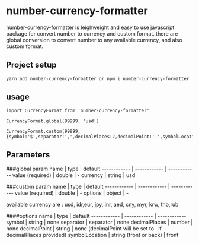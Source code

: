 # number-currency-formatter
number-currency-formatter is leighweight and easy to use javascript package for convert number to currency and custom format.
there are global conversion to convert number to any available currency, and also custom format.

## Project setup
```
yarn add number-currency-formatter or npm i number-currency-formatter
```
## usage
````
import CurrencyFormat from 'number-currency-formatter'

CurrencyFormat.global(99999, 'usd')

CurrencyFormat.custom(99999,{symbol:'$',separator:',',decimalPlaces:2,decimalPoint:'.',symbolLocation:'front'})

````

## Parameters
###global
param name | type | default
------------ | ------------ | ------------
value (required) | double | -
currency | string | usd

###custom
param name | type | default
------------ | ------------ | ------------
value (required) | double | -
options | object | -

available currency are : usd, idr,eur, jpy, inr, aed, cny, myr, krw, thb,rub

####options
name | type | default
------------ | ------------ | ------------
symbol | string | none
separator | separator | none
decimalPlaces | number | none
decimalPoint | string | none (decimalPoint will be set to . if decimalPlaces provided)
symbolLocation | string (front or back) | front
